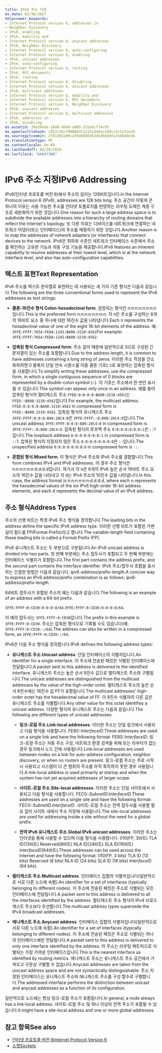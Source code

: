 ```yaml
---
title: IPv6 주소 지정
ms.date: 03/30/2017
helpviewer_keywords:
- Internet Protocol version 6, addresses in
- Neighbor Discovery
- IPv6, enabling
- IPv6, mobility and
- Internet Protocol version 6, anycast addresses
- IPv6, Neighbor Discovery
- Internet Protocol version 6, auto-configuring
- Internet Protocol version 6, enabling
- IPv6, unicast addresses
- IPv6, auto-configuring
- Internet Protocol version 6, routing
- IPv6, RFC documents
- IPv6, routing
- Internet Protocol version 6, disabling
- Internet Protocol version 6, unicast addresses
- IPv6, multicast addresses
- Internet Protocol version 6, mobility and
- Internet Protocol version 6, RFC documents
- Internet Protocol version 6, Neighbor Discovery
- IPv6, anycast addresses
- Internet Protocol version 6, multicast addresses
- IPv6, addresses in
- IPv6, disabling
ms.assetid: 20a104ae-1649-4649-a005-531a5cf74c93
ms.openlocfilehash: c922c2bc7908803f2215cd4dac108cc3c523ce28
ms.sourcegitcommit: 2701302a99cafbe0d86d53d540eb0fa7e9b46b36
ms.translationtype: HT
ms.contentlocale: ko-KR
ms.lasthandoff: 04/28/2019
ms.locfileid: "64647308"
---
```

# <a name="ipv6-addressing"></a><span data-ttu-id="2e816-102">IPv6 주소 지정</span><span class="sxs-lookup"><span data-stu-id="2e816-102">IPv6 Addressing</span></span>
<span data-ttu-id="2e816-103">IPv6(인터넷 프로토콜 버전 6)에서 주소의 길이는 128비트입니다.</span><span class="sxs-lookup"><span data-stu-id="2e816-103">In the Internet Protocol version 6 (IPv6), addresses are 128 bits long.</span></span> <span data-ttu-id="2e816-104">주소 공간이 이렇게 큰 하나의 이유는 사용 가능한 주소를 인터넷 토폴로지를 반영하는 라우팅 도메인 계층 구조로 세분화하기 위한 것입니다.</span><span class="sxs-lookup"><span data-stu-id="2e816-104">One reason for such a large address space is to subdivide the available addresses into a hierarchy of routing domains that reflect the Internet's topology.</span></span> <span data-ttu-id="2e816-105">또 다른 이유는 디바이스를 네트워크에 연결하는 네트워크 어댑터(또는 인터페이스)의 주소를 매핑하기 위한 것입니다.</span><span class="sxs-lookup"><span data-stu-id="2e816-105">Another reason is to map the addresses of network adapters (or interfaces) that connect devices to the network.</span></span> <span data-ttu-id="2e816-106">IPv6은 최하위 수준인 네트워크 인터페이스 수준에서 주소를 확인하는 고유한 기능과 자동 구성 기능을 제공합니다.</span><span class="sxs-lookup"><span data-stu-id="2e816-106">IPv6 features an inherent capability to resolve addresses at their lowest level, which is at the network interface level, and also has auto-configuration capabilities.</span></span>  
  
## <a name="text-representation"></a><span data-ttu-id="2e816-107">텍스트 표현</span><span class="sxs-lookup"><span data-stu-id="2e816-107">Text Representation</span></span>  
 <span data-ttu-id="2e816-108">IPv6 주소를 텍스트 문자열로 표현하는 데 사용되는 세 가지 기존 형식은 다음과 같습니다.</span><span class="sxs-lookup"><span data-stu-id="2e816-108">The following are the three conventional forms used to represent the IPv6 addresses as text strings:</span></span>  
  
- <span data-ttu-id="2e816-109">**콜론-16진수 형식**.</span><span class="sxs-lookup"><span data-stu-id="2e816-109">**Colon-hexadecimal form**.</span></span> <span data-ttu-id="2e816-110">권장되는 형식인 n:n:n:n:n:n:n:n입니다.</span><span class="sxs-lookup"><span data-stu-id="2e816-110">This is the preferred form n:n:n:n:n:n:n:n.</span></span> <span data-ttu-id="2e816-111">각 n은 주소를 구성하는 8개의 16비트 요소 중 하나에 대한 16진수 값을 나타냅니다.</span><span class="sxs-lookup"><span data-stu-id="2e816-111">Each n represents the hexadecimal value of one of the eight 16-bit elements of the address.</span></span> <span data-ttu-id="2e816-112">예: `3FFE:FFFF:7654:FEDA:1245:BA98:3210:4562`</span><span class="sxs-lookup"><span data-stu-id="2e816-112">For example: `3FFE:FFFF:7654:FEDA:1245:BA98:3210:4562`.</span></span>  
  
- <span data-ttu-id="2e816-113">**압축된 형식**.</span><span class="sxs-lookup"><span data-stu-id="2e816-113">**Compressed form**.</span></span> <span data-ttu-id="2e816-114">주소 길이 때문에 일반적으로 0으로 구성된 긴 문자열이 있는 주소를 포함합니다.</span><span class="sxs-lookup"><span data-stu-id="2e816-114">Due to the address length, it is common to have addresses containing a long string of zeros.</span></span> <span data-ttu-id="2e816-115">이러한 주소 작성을 간소화하려면 0 블록의 단일 연속 시퀀스를 이중 콜론 기호(::)로 표현하는 압축된 형식을 사용합니다.</span><span class="sxs-lookup"><span data-stu-id="2e816-115">To simplify writing these addresses, use the compressed form, in which a single contiguous sequence of 0 blocks are represented by a double-colon symbol (::).</span></span> <span data-ttu-id="2e816-116">이 기호는 주소에서 한 번만 표시될 수 있습니다.</span><span class="sxs-lookup"><span data-stu-id="2e816-116">This symbol can appear only once in an address.</span></span> <span data-ttu-id="2e816-117">예를 들어 압축된 형식의 멀티캐스트 주소 `FFED:0:0:0:0:BA98:3210:4562`는 `FFED::BA98:3210:4562`입니다.</span><span class="sxs-lookup"><span data-stu-id="2e816-117">For example, the multicast address `FFED:0:0:0:0:BA98:3210:4562` in compressed form is `FFED::BA98:3210:4562`.</span></span> <span data-ttu-id="2e816-118">압축된 형식의 유니캐스트 주소 `3FFE:FFFF:0:0:8:800:20C4:0`은 `3FFE:FFFF::8:800:20C4:0`입니다.</span><span class="sxs-lookup"><span data-stu-id="2e816-118">The unicast address `3FFE:FFFF:0:0:8:800:20C4:0` in compressed form is `3FFE:FFFF::8:800:20C4:0`.</span></span> <span data-ttu-id="2e816-119">압축된 형식의 루프백 주소 `0:0:0:0:0:0:0:1`은 `::`1입니다.</span><span class="sxs-lookup"><span data-stu-id="2e816-119">The loopback address `0:0:0:0:0:0:0:1` in compressed form is `::`1.</span></span> <span data-ttu-id="2e816-120">압축된 형식의 지정되지 않은 주소 `0:0:0:0:0:0:0:0`은 `::`입니다.</span><span class="sxs-lookup"><span data-stu-id="2e816-120">The unspecified address `0:0:0:0:0:0:0:0` in compressed form is `::`.</span></span>  
  
- <span data-ttu-id="2e816-121">**혼합된 형식**.</span><span class="sxs-lookup"><span data-stu-id="2e816-121">**Mixed form**.</span></span> <span data-ttu-id="2e816-122">이 형식은 IPv4 주소와 IPv6 주소를 결합합니다.</span><span class="sxs-lookup"><span data-stu-id="2e816-122">This form combines IPv4 and IPv6 addresses.</span></span> <span data-ttu-id="2e816-123">이 경우 주소 형식은 n:n:n:n:n:n:d.d.d.d입니다. 여기서 각 n은 6개의 IPv6 높은 순서 16비트 주소 요소의 16진수 값을 나타내고 각 d는 IPv4 주소의 10진수 값을 나타냅니다.</span><span class="sxs-lookup"><span data-stu-id="2e816-123">In this case, the address format is n:n:n:n:n:n:d.d.d.d, where each n represents the hexadecimal values of the six IPv6 high-order 16-bit address elements, and each d represents the decimal value of an IPv4 address.</span></span>  
  
## <a name="address-types"></a><span data-ttu-id="2e816-124">주소 형식</span><span class="sxs-lookup"><span data-stu-id="2e816-124">Address Types</span></span>  
 <span data-ttu-id="2e816-125">주소의 선행 비트는 특정 IPv6 주소 형식을 정의합니다.</span><span class="sxs-lookup"><span data-stu-id="2e816-125">The leading bits in the address define the specific IPv6 address type.</span></span> <span data-ttu-id="2e816-126">이러한 선행 비트가 포함된 가변 길이 필드를 FP(Format Prefix)라고 합니다.</span><span class="sxs-lookup"><span data-stu-id="2e816-126">The variable-length field containing these leading bits is called a Format Prefix (FP).</span></span>  
  
 <span data-ttu-id="2e816-127">IPv6 유니캐스트 주소는 두 부분으로 구분됩니다.</span><span class="sxs-lookup"><span data-stu-id="2e816-127">An IPv6 unicast address is divided into two parts.</span></span> <span data-ttu-id="2e816-128">첫 번째 부분에는 주소 접두사가 포함되고 두 번째 부분에는 인터페이스 식별자가 포함됩니다.</span><span class="sxs-lookup"><span data-stu-id="2e816-128">The first part contains the address prefix, and the second part contains the interface identifier.</span></span> <span data-ttu-id="2e816-129">IPv6 주소/접두사 조합을 표시하는 간결한 방법은 다음과 같습니다. ipv6-address/prefix-length.</span><span class="sxs-lookup"><span data-stu-id="2e816-129">A concise way to express an IPv6 address/prefix combination is as follows: ipv6-address/prefix-length.</span></span>  
  
 <span data-ttu-id="2e816-130">64비트 접두사가 포함된 주소의 예는 다음과 같습니다.</span><span class="sxs-lookup"><span data-stu-id="2e816-130">The following is an example of an address with a 64-bit prefix.</span></span>  
  
 <span data-ttu-id="2e816-131">`3FFE:FFFF:0:CD30:0:0:0:0/64`.</span><span class="sxs-lookup"><span data-stu-id="2e816-131">`3FFE:FFFF:0:CD30:0:0:0:0/64`.</span></span>  
  
 <span data-ttu-id="2e816-132">이 예의 접두사는 `3FFE:FFFF:0:CD30`입니다.</span><span class="sxs-lookup"><span data-stu-id="2e816-132">The prefix in this example is `3FFE:FFFF:0:CD30`.</span></span> <span data-ttu-id="2e816-133">주소는 압축된 형식으로 기록될 수도 있습니다(예: `3FFE:FFFF:0:CD30::/64`).</span><span class="sxs-lookup"><span data-stu-id="2e816-133">The address can also be written in a compressed form, as `3FFE:FFFF:0:CD30::/64`.</span></span>  
  
 <span data-ttu-id="2e816-134">IPv6은 다음 주소 형식을 정의합니다.</span><span class="sxs-lookup"><span data-stu-id="2e816-134">IPv6 defines the following address types:</span></span>  
  
- <span data-ttu-id="2e816-135">**유니캐스트 주소**.</span><span class="sxs-lookup"><span data-stu-id="2e816-135">**Unicast address**.</span></span> <span data-ttu-id="2e816-136">단일 인터페이스의 식별자입니다.</span><span class="sxs-lookup"><span data-stu-id="2e816-136">An identifier for a single interface.</span></span> <span data-ttu-id="2e816-137">이 주소에 전송된 패킷은 식별된 인터페이스에 전달됩니다.</span><span class="sxs-lookup"><span data-stu-id="2e816-137">A packet sent to this address is delivered to the identified interface.</span></span> <span data-ttu-id="2e816-138">유니캐스트 주소는 높은 순서 8진수 값으로 멀티캐스트 주소와 구별됩니다.</span><span class="sxs-lookup"><span data-stu-id="2e816-138">The unicast addresses are distinguished from the multicast addresses by the value of the high-order octet.</span></span> <span data-ttu-id="2e816-139">멀티캐스트 주소의 높은 순서 8진수에는 16진수 값 FF가 포함됩니다.</span><span class="sxs-lookup"><span data-stu-id="2e816-139">The multicast addresses' high-order octet has the hexadecimal value of FF.</span></span> <span data-ttu-id="2e816-140">이 8진수 식별자의 다른 값은 유니캐스트 주소를 식별합니다.</span><span class="sxs-lookup"><span data-stu-id="2e816-140">Any other value for this octet identifies a unicast address.</span></span> <span data-ttu-id="2e816-141">다양한 형식의 유니캐스트 주소는 다음과 같습니다.</span><span class="sxs-lookup"><span data-stu-id="2e816-141">The following are different types of unicast addresses:</span></span>  
  
    - <span data-ttu-id="2e816-142">**링크-로컬 주소**.</span><span class="sxs-lookup"><span data-stu-id="2e816-142">**Link-local addresses**.</span></span> <span data-ttu-id="2e816-143">이러한 주소는 단일 링크에서 사용되고 다음 형식을 사용합니다. FE80::*InterfaceID*.</span><span class="sxs-lookup"><span data-stu-id="2e816-143">These addresses are used on a single link and have the following format: FE80::*InterfaceID*.</span></span> <span data-ttu-id="2e816-144">링크-로컬 주소는 자동 주소 구성, 네트워크 환경 검색을 위해 또는 라우터가 없는 경우 링크에서 노드 간에 사용됩니다.</span><span class="sxs-lookup"><span data-stu-id="2e816-144">Link-local addresses are used between nodes on a link for auto-address configuration, neighbor discovery, or when no routers are present.</span></span> <span data-ttu-id="2e816-145">링크-로컬 주소는 주로 시작 시 사용되고 시스템이 더 큰 범위의 주소를 아직 획득하지 못한 경우 사용됩니다.</span><span class="sxs-lookup"><span data-stu-id="2e816-145">A link-local address is used primarily at startup and when the system has not yet acquired addresses of larger scope.</span></span>  
  
    - <span data-ttu-id="2e816-146">**사이트-로컬 주소**.</span><span class="sxs-lookup"><span data-stu-id="2e816-146">**Site-local addresses**.</span></span> <span data-ttu-id="2e816-147">이러한 주소는 단일 사이트에서 사용되고 다음 형식을 사용합니다. FEC0::*SubnetID*:*InterfaceID*.</span><span class="sxs-lookup"><span data-stu-id="2e816-147">These addresses are used on a single site and have the following format: FEC0::*SubnetID*:*InterfaceID*.</span></span> <span data-ttu-id="2e816-148">사이트-로컬 주소는 전역 접두사를 사용할 필요 없이 사이트 내에서 주소 지정에 사용됩니다.</span><span class="sxs-lookup"><span data-stu-id="2e816-148">The site-local addresses are used for addressing inside a site without the need for a global prefix.</span></span>  
  
    - <span data-ttu-id="2e816-149">**전역 IPv6 유니캐스트 주소**.</span><span class="sxs-lookup"><span data-stu-id="2e816-149">**Global IPv6 unicast addresses**.</span></span> <span data-ttu-id="2e816-150">이러한 주소는 인터넷을 통해 사용할 수 있으며 다음 형식을 사용합니다. 010(FP, 3비트) TLA ID(13비트) Reserved(8비트) NLA ID(24비트) SLA ID(16비트) *InterfaceID*(64비트).</span><span class="sxs-lookup"><span data-stu-id="2e816-150">These addresses can be used across the Internet and have the following format: 010(FP, 3 bits) TLA ID (13 bits) Reserved (8 bits) NLA ID (24 bits) SLA ID (16 bits) *InterfaceID* (64 bits).</span></span>  
  
- <span data-ttu-id="2e816-151">**멀티캐스트 주소**.</span><span class="sxs-lookup"><span data-stu-id="2e816-151">**Multicast address**.</span></span> <span data-ttu-id="2e816-152">인터페이스 집합의 식별자입니다(일반적으로 서로 다른 노드에 속함).</span><span class="sxs-lookup"><span data-stu-id="2e816-152">An identifier for a set of interfaces (typically belonging to different nodes).</span></span> <span data-ttu-id="2e816-153">이 주소에 전송된 패킷은 주소로 식별되는 모든 인터페이스에 전달됩니다.</span><span class="sxs-lookup"><span data-stu-id="2e816-153">A packet sent to this address is delivered to all the interfaces identified by the address.</span></span> <span data-ttu-id="2e816-154">멀티캐스트 주소 형식이 IPv4 브로드캐스트 주소보다 우선합니다.</span><span class="sxs-lookup"><span data-stu-id="2e816-154">The multicast address types supersede the IPv4 broadcast addresses.</span></span>  
  
- <span data-ttu-id="2e816-155">**애니캐스트 주소**.</span><span class="sxs-lookup"><span data-stu-id="2e816-155">**Anycast address**.</span></span> <span data-ttu-id="2e816-156">인터페이스 집합의 식별자입니다(일반적으로 서로 다른 노드에 속함).</span><span class="sxs-lookup"><span data-stu-id="2e816-156">An identifier for a set of interfaces (typically belonging to different nodes).</span></span> <span data-ttu-id="2e816-157">이 주소에 전송된 패킷은 주소로 식별되는 하나의 인터페이스에만 전달됩니다.</span><span class="sxs-lookup"><span data-stu-id="2e816-157">A packet sent to this address is delivered to only one interface identified by the address.</span></span> <span data-ttu-id="2e816-158">이 주소는 라우팅 메트릭으로 식별되는 가장 가까운 인터페이스입니다.</span><span class="sxs-lookup"><span data-stu-id="2e816-158">This is the nearest interface as identified by routing metrics.</span></span> <span data-ttu-id="2e816-159">애니캐스트 주소는 유니캐스트 주소 공간에서 가져오고 구문상 구별할 수 없습니다.</span><span class="sxs-lookup"><span data-stu-id="2e816-159">Anycast addresses are taken from the unicast address space and are not syntactically distinguishable.</span></span> <span data-ttu-id="2e816-160">주소 지정된 인터페이스는 유니캐스트 주소와 애니캐스트 주소를 구성 함수로 구별합니다.</span><span class="sxs-lookup"><span data-stu-id="2e816-160">The addressed interface performs the distinction between unicast and anycast addresses as a function of its configuration.</span></span>  
  
 <span data-ttu-id="2e816-161">일반적으로 노드에는 항상 링크-로컬 주소가 포함됩니다.</span><span class="sxs-lookup"><span data-stu-id="2e816-161">In general, a node always has a link-local address.</span></span> <span data-ttu-id="2e816-162">사이트-로컬 주소 및 하나 이상의 전역 주소가 포함될 수 있습니다.</span><span class="sxs-lookup"><span data-stu-id="2e816-162">It might have a site-local address and one or more global addresses.</span></span>  
  
## <a name="see-also"></a><span data-ttu-id="2e816-163">참고 항목</span><span class="sxs-lookup"><span data-stu-id="2e816-163">See also</span></span>

- [<span data-ttu-id="2e816-164">인터넷 프로토콜 버전 6</span><span class="sxs-lookup"><span data-stu-id="2e816-164">Internet Protocol Version 6</span></span>](../../../docs/framework/network-programming/internet-protocol-version-6.md)
- [<span data-ttu-id="2e816-165">소켓</span><span class="sxs-lookup"><span data-stu-id="2e816-165">Sockets</span></span>](../../../docs/framework/network-programming/sockets.md)
